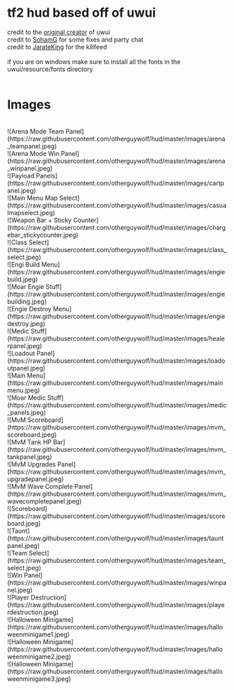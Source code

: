 # tf2 hud based off of uwui
credit to the [original creator](https://www.teamfortress.tv/user/uwu) of uwui<br/>
credit to [SohamG](https://github.com/SohamG) for some fixes and party chat<br/>
credit to [JarateKing](https://www.teamfortress.tv/user/JarateKing) for the killfeed<br/>
<br/>
if you are on windows make sure to install all the fonts in the uwui/resource/fonts directory<br/>
<br/>
# Images
<br/>
![Arena Mode Team Panel](https://raw.githubusercontent.com/otherguywolf/hud/master/images/arena_teampanel.jpeg)<br/>
![Arena Mode Win Panel](https://raw.githubusercontent.com/otherguywolf/hud/master/images/arena_winpanel.jpeg)<br/>
![Payload Panels](https://raw.githubusercontent.com/otherguywolf/hud/master/images/cartpanel.jpeg)<br/>
![Main Menu Map Select](https://raw.githubusercontent.com/otherguywolf/hud/master/images/casualmapselect.jpeg)<br/>
![Weapon Bar + Sticky Counter](https://raw.githubusercontent.com/otherguywolf/hud/master/images/chargebar_stickycounter.jpeg)<br/>
![Class Select](https://raw.githubusercontent.com/otherguywolf/hud/master/images/class_select.jpeg)<br/>
![Engi Build Menu](https://raw.githubusercontent.com/otherguywolf/hud/master/images/engiebuild.jpeg)<br/>
![Moar Engie Stuff](https://raw.githubusercontent.com/otherguywolf/hud/master/images/engiebuilding.jpeg)<br/>
![Engie Destroy Menu](https://raw.githubusercontent.com/otherguywolf/hud/master/images/engiedestroy.jpeg)<br/>
![Medic Stuff](https://raw.githubusercontent.com/otherguywolf/hud/master/images/healerpanel.jpeg)<br/>
![Loadout Panel](https://raw.githubusercontent.com/otherguywolf/hud/master/images/loadoutpanel.jpeg)<br/>
![Main Menu](https://raw.githubusercontent.com/otherguywolf/hud/master/images/mainmenu.jpeg)<br/>
![Moar Medic Stuff](https://raw.githubusercontent.com/otherguywolf/hud/master/images/medic_panels.jpeg)<br/>
![MvM Scoreboard](https://raw.githubusercontent.com/otherguywolf/hud/master/images/mvm_scoreboard.jpeg)<br/>
![MvM Tank HP Bar](https://raw.githubusercontent.com/otherguywolf/hud/master/images/mvm_tankpanel.jpeg)<br/>
![MvM Upgrades Panel](https://raw.githubusercontent.com/otherguywolf/hud/master/images/mvm_upgradepanel.jpeg)<br/>
![MvM Wave Complete Panel](https://raw.githubusercontent.com/otherguywolf/hud/master/images/mvm_wavecompletepanel.jpeg)<br/>
![Scoreboard](https://raw.githubusercontent.com/otherguywolf/hud/master/images/scoreboard.jpeg)<br/>
![Taunt](https://raw.githubusercontent.com/otherguywolf/hud/master/images/tauntpanel.jpeg)<br/>
![Team Select](https://raw.githubusercontent.com/otherguywolf/hud/master/images/team_select.jpeg)<br/>
![Win Panel](https://raw.githubusercontent.com/otherguywolf/hud/master/images/winpanel.jpeg)<br/>
![Player Destruction](https://raw.githubusercontent.com/otherguywolf/hud/master/images/playerdestruction.jpeg)<br/>
![Halloween Minigame](https://raw.githubusercontent.com/otherguywolf/hud/master/images/halloweenminigame1.jpeg)<br/>
![Halloween Minigame](https://raw.githubusercontent.com/otherguywolf/hud/master/images/halloweenminigame2.jpeg)<br/>
![Halloween Minigame](https://raw.githubusercontent.com/otherguywolf/hud/master/images/halloweenminigame3.jpeg)<br/>